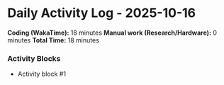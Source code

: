 # Daily Activity Log - 2025-10-16

**Coding (WakaTime):** 18 minutes
**Manual work (Research/Hardware):** 0 minutes
**Total Time:** 18 minutes

### Activity Blocks
- Activity block #1
